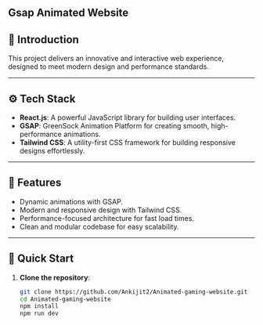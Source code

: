
 ## Gsap Animated Website



## 🤖 Introduction  

This project delivers an innovative and interactive web experience, designed to meet modern design and performance standards.

---

## ⚙️ Tech Stack  

- **React.js**: A powerful JavaScript library for building user interfaces.  
- **GSAP**: GreenSock Animation Platform for creating smooth, high-performance animations.  
- **Tailwind CSS**: A utility-first CSS framework for building responsive designs effortlessly.

---

## 🔋 Features  

- Dynamic animations with GSAP.  
- Modern and responsive design with Tailwind CSS.  
- Performance-focused architecture for fast load times.  
- Clean and modular codebase for easy scalability.

---

## 🤸 Quick Start  

1. **Clone the repository**:
   ```bash
   git clone https://github.com/Ankijit2/Animated-gaming-website.git
   cd Animated-gaming-website
   npm install
   npm run dev
